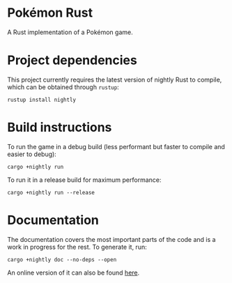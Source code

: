 # Pokémon Rust
A Rust implementation of a Pokémon game.

# Project dependencies

This project currently requires the latest version of nightly Rust to compile, which can be obtained through `rustup`:

```
rustup install nightly
```

# Build instructions

To run the game in a debug build (less performant but faster to compile and easier to debug):

```
cargo +nightly run
```

To run it in a release build for maximum performance:

```
cargo +nightly run --release
```

# Documentation

The documentation covers the most important parts of the code and is a work in progress for the rest. To generate it, run:

```
cargo +nightly doc --no-deps --open
```

An online version of it can also be found [here](https://ghabriel.github.io/PokemonRust/pokemon_rust/).
